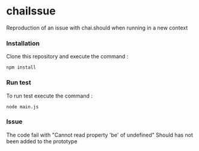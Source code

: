 # chaiIssue
Reproduction of an issue with chai.should when running in a new context

### Installation
Clone this repository and execute the command :

```
npm install
```

### Run test
To run test execute the command :

```
node main.js
```

### Issue
The code fail with "Cannot read property 'be' of undefined"
Should has not been added to the prototype

